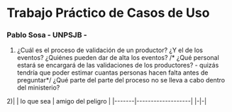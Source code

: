 # Trabajo Práctico de Casos de Uso
### Pablo Sosa - UNPSJB -


1)  ¿Cuál es el proceso de validación de un productor?
    ¿Y el de los eventos?
    ¿Quiénes pueden dar de alta los eventos?
 /* ¿Qué personal estará se encargará de las validaciones de los productores? -
    quizás tendría que poder estimar cuantas personas hacen falta antes de
    preguntar*/
    ¿Qué parte del parte del proceso no se lleva a cabo dentro del ministerio?
    
2)|
| lo que sea | amigo del peligro |
|-------|-------------------|
|-|-|
